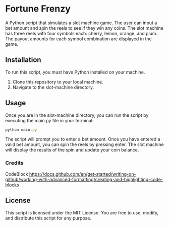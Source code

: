 # Fortune Frenzy
A Python script that simulates a slot machine game. The user can input a bet amount and spin the reels to see if they win any coins. The slot machine has three reels with four symbols each: cherry, lemon, orange, and plum. The payout amounts for each symbol combination are displayed in the game.

## Installation
To run this script, you must have Python installed on your machine.

1. Clone this repository to your local machine.
2. Navigate to the slot-machine directory.
## Usage
Once you are in the slot-machine directory, you can run the script by executing the main.py file in your terminal:

```ruby
python main.py
```
The script will prompt you to enter a bet amount. Once you have entered a valid bet amount, you can spin the reels by pressing enter. The slot machine will display the results of the spin and update your coin balance.

### Credits
CodeBlock https://docs.github.com/en/get-started/writing-on-github/working-with-advanced-formatting/creating-and-highlighting-code-blocks

## License
This script is licensed under the MIT License. You are free to use, modify, and distribute this script for any purpose.
